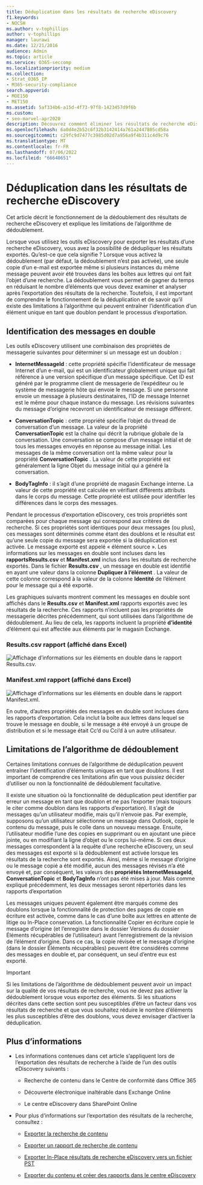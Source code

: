 ```yaml
---
title: Déduplication dans les résultats de recherche eDiscovery
f1.keywords:
- NOCSH
ms.author: v-tophillips
author: v-tophillips
manager: laurawi
ms.date: 12/21/2016
audience: Admin
ms.topic: article
ms.service: O365-seccomp
ms.localizationpriority: medium
ms.collection:
- Strat_O365_IP
- M365-security-compliance
search.appverid:
- MOE150
- MET150
ms.assetid: 5af334b6-a15d-4f73-97f8-1423457d9f6b
ms.custom:
- seo-marvel-apr2020
description: Découvrez comment éliminer les résultats de recherche eDiscovery en double afin qu’une seule copie d’un e-mail soit exportée.
ms.openlocfilehash: 6a0d4e2b52c6f32b3142414a761a2447805cd58a
ms.sourcegitcommit: c29fc9d7477c3985d02d7a956a9f4b311c4d9c76
ms.translationtype: MT
ms.contentlocale: fr-FR
ms.lasthandoff: 07/06/2022
ms.locfileid: "66640651"
---
```

# <a name="de-duplication-in-ediscovery-search-results"></a>Déduplication dans les résultats de recherche eDiscovery

Cet article décrit le fonctionnement de la dédoublement des résultats de recherche eDiscovery et explique les limitations de l’algorithme de dédoublement.
  
Lorsque vous utilisez les outils eDiscovery pour exporter les résultats d’une recherche eDiscovery, vous avez la possibilité de dédupliquer les résultats exportés. Qu’est-ce que cela signifie ? Lorsque vous activez la dédoublement (par défaut, la dédoublement n’est pas activée), une seule copie d’un e-mail est exportée même si plusieurs instances du même message peuvent avoir été trouvées dans les boîtes aux lettres qui ont fait l’objet d’une recherche. La dédoublement vous permet de gagner du temps en réduisant le nombre d’éléments que vous devez examiner et analyser après l’exportation des résultats de la recherche. Toutefois, il est important de comprendre le fonctionnement de la déduplication et de savoir qu’il existe des limitations à l’algorithme qui peuvent entraîner l’identification d’un élément unique en tant que doublon pendant le processus d’exportation.
  
## <a name="how-duplicate-messages-are-identified"></a>Identification des messages en double

Les outils eDiscovery utilisent une combinaison des propriétés de messagerie suivantes pour déterminer si un message est un doublon :
  
- **InternetMessageId** : cette propriété spécifie l’identificateur de message Internet d’un e-mail, qui est un identificateur globalement unique qui fait référence à une version spécifique d’un message spécifique. Cet ID est généré par le programme client de messagerie de l’expéditeur ou le système de messagerie hôte qui envoie le message. Si une personne envoie un message à plusieurs destinataires, l’ID de message Internet est le même pour chaque instance du message. Les révisions suivantes du message d’origine recevront un identificateur de message différent. 

- **ConversationTopic** : cette propriété spécifie l’objet du thread de conversation d’un message. La valeur de la propriété **ConversationTopic** est la chaîne qui décrit la rubrique globale de la conversation. Une conversation se compose d’un message initial et de tous les messages envoyés en réponse au message initial. Les messages de la même conversation ont la même valeur pour la propriété **ConversationTopic** . La valeur de cette propriété est généralement la ligne Objet du message initial qui a généré la conversation. 

- **BodyTagInfo** : il s’agit d’une propriété de magasin Exchange interne. La valeur de cette propriété est calculée en vérifiant différents attributs dans le corps du message. Cette propriété est utilisée pour identifier les différences dans le corps des messages. 

Pendant le processus d’exportation eDiscovery, ces trois propriétés sont comparées pour chaque message qui correspond aux critères de recherche. Si ces propriétés sont identiques pour deux messages (ou plus), ces messages sont déterminés comme étant des doublons et le résultat est qu’une seule copie du message sera exportée si la déduplication est activée. Le message exporté est appelé « élément source ». Les informations sur les messages en double sont incluses dans les **rapportsResults.csv** et **Manifest.xml** inclus dans les résultats de recherche exportés. Dans le fichier **Results.csv** , un message en double est identifié en ayant une valeur dans la colonne **Dupliquer à l’élément** . La valeur de cette colonne correspond à la valeur de la colonne **Identité** de l’élément pour le message qui a été exporté. 
  
Les graphiques suivants montrent comment les messages en double sont affichés dans le **Results.csv** et **Manifest.xml** rapports exportés avec les résultats de la recherche. Ces rapports n’incluent pas les propriétés de messagerie décrites précédemment, qui sont utilisées dans l’algorithme de dédoublement. Au lieu de cela, les rapports incluent la propriété **d’identité** d’élément qui est affectée aux éléments par le magasin Exchange. 
  
 ### <a name="resultscsv-report-viewed-in-excel"></a>Results.csv rapport (affiché dans Excel)
  
![Affichage d’informations sur les éléments en double dans le rapport Results.csv.](../media/e3d64004-3b91-4cba-b6f3-934b46cbdcdb.png)
  
 ### <a name="manifestxml-report-viewed-in-excel"></a>Manifest.xml rapport (affiché dans Excel)
  
![Affichage d’informations sur les éléments en double dans le rapport Manifest.xml.](../media/69aa4786-9883-46ff-bcae-b35e0daf4a6d.png)
  
En outre, d’autres propriétés des messages en double sont incluses dans les rapports d’exportation. Cela inclut la boîte aux lettres dans lequel se trouve le message en double, si le message a été envoyé à un groupe de distribution et si le message était Cc’d ou Cci’d à un autre utilisateur.
  
## <a name="limitations-of-the-de-duplication-algorithm"></a>Limitations de l’algorithme de dédoublement

Certaines limitations connues de l’algorithme de déduplication peuvent entraîner l’identification d’éléments uniques en tant que doublons. Il est important de comprendre ces limitations afin que vous puissiez décider d’utiliser ou non la fonctionnalité de dédoublement facultative.
  
Il existe une situation où la fonctionnalité de déduplication peut identifier par erreur un message en tant que doublon et ne pas l’exporter (mais toujours le citer comme doublon dans les rapports d’exportation). Il s’agit de messages qu’un utilisateur modifie, mais qu’il n’envoie pas. Par exemple, supposons qu’un utilisateur sélectionne un message dans Outlook, copie le contenu du message, puis le colle dans un nouveau message. Ensuite, l’utilisateur modifie l’une des copies en supprimant ou en ajoutant une pièce jointe, ou en modifiant la ligne d’objet ou le corps lui-même. Si ces deux messages correspondent à la requête d’une recherche eDiscovery, un seul des messages est exporté si la dédoublement est activée lorsque les résultats de la recherche sont exportés. Ainsi, même si le message d’origine ou le message copié a été modifié, aucun des messages révisés n’a été envoyé et, par conséquent, les valeurs des **propriétés InternetMessageId**, **ConversationTopic** et **BodyTagInfo** n’ont pas été mises à jour. Mais comme expliqué précédemment, les deux messages seront répertoriés dans les rapports d’exportation 
  
Les messages uniques peuvent également être marqués comme des doublons lorsque la fonctionnalité de protection des pages de copie en écriture est activée, comme dans le cas d’une boîte aux lettres en attente de litige ou In-Place conservation. La fonctionnalité Copier en écriture copie le message d’origine (et l’enregistre dans le dossier Versions du dossier Éléments récupérables de l’utilisateur) avant l’enregistrement de la révision de l’élément d’origine. Dans ce cas, la copie révisée et le message d’origine (dans le dossier Éléments récupérables) peuvent être considérés comme des messages en double et, par conséquent, un seul d’entre eux est exporté.
  
> [!IMPORTANT]
> Si les limitations de l’algorithme de dédoublement peuvent avoir un impact sur la qualité de vos résultats de recherche, vous ne devez pas activer la dédoublement lorsque vous exportez des éléments. Si les situations décrites dans cette section sont peu susceptibles d’être un facteur dans vos résultats de recherche et que vous souhaitez réduire le nombre d’éléments les plus susceptibles d’être des doublons, vous devez envisager d’activer la déduplication. 
  
## <a name="more-information"></a>Plus d’informations

- Les informations contenues dans cet article s’appliquent lors de l’exportation des résultats de recherche à l’aide de l’un des outils eDiscovery suivants :

  - Recherche de contenu dans le Centre de conformité dans Office 365

  - Découverte électronique inaltérable dans Exchange Online

  - Le centre eDiscovery dans SharePoint Online

- Pour plus d’informations sur l’exportation des résultats de la recherche, consultez :

  - [Exporter la recherche de contenu](export-search-results.md)

  - [Exporter un rapport de recherche de contenu](export-a-content-search-report.md)

  - [Exporter In-Place résultats de recherche eDiscovery vers un fichier PST](/exchange/security-and-compliance/in-place-ediscovery/export-search-results)

  - [Exporter du contenu et créer des rapports dans le centre eDiscovery](/SharePoint/governance/export-content-and-create-reports-in-the-ediscovery-center)
